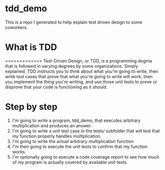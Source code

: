 tdd_demo
===============
This is a repo I generated to help explain test driven design to some coworkers.


# What is TDD
=============
Test-Driven Design, or TDD, is a programming dogma that is followed in varying degrees by some organizations.  Simply explained, TDD instructs you to think about what you're going to write, then write test cases that prove that what you're going to write will work, then you implement the thing you're writing, and use those unit tests to prove or disprove that your code is functioning as it should.

# Step by step
  1. I'm going to write a program, tdd_demo, that executes arbitrary multiplication and produces an answer.
  1. I'm going to write a unit test case in the tests/ subfolder that will test that my function properly handles multiplication.
  1. I'm going to write the actual arbitrary multiplication function
  1. I'm then going to execute the unit tests to confirm that my function works.
  1. I'm optionally going to execute a code coverage report to see how much of my program is actually covered by available unit tests.

